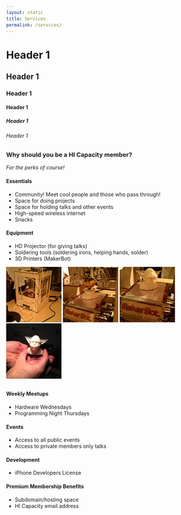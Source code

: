 ```yaml
---
layout: static
title: Services
permalink: /services/
---
```

# Header 1 #
## Header 1 #
### Header 1 #
#### Header 1 #
##### Header 1 #
###### Header 1 #


### Why should you be a HI Capacity member? ###
*For the perks of course!*

#### Essentials ####
* Community! Meet cool people and those who pass through!
* Space for doing projects
* Space for holding talks and other events
* High-speed wireless internet
* Snacks

#### Equipment ####
* HD Projector (for giving talks)
* Soldering tools (soldering irons, helping hands, solder)
* 3D Printers (MakerBot)

<div class="gallery" style="padding-bottom: 10px;">
<a href="/img/makerbot/makerbot.jpg" rel="gallery" class="pirobox_gall first" title="MakerBot" rev="0"><img src="/img/makerbot/makerbot_thumb.jpg" alt="image"></a>
<a href="/img/makerbot/yoda_partial.jpg" rel="gallery" class="pirobox_gall" title="Yoda Being Printed" rev="1"><img src="/img/makerbot/yoda_partial_thumb.jpg" alt="image"></a>
<a href="/img/makerbot/yoda_finished.jpg" rel="gallery" class="pirobox_gall" title="Finished Yoda" rev="2"><img src="/img/makerbot/yoda_finished_thumb.jpg" alt="image"></a>
<a href="/img/makerbot/yoda_finished_2.jpg" rel="gallery" class="pirobox_gall last" title="Yoda" rev="3"><img src="/img/makerbot/yoda_finished_2_thumb.jpg" alt="image"></a>
</div>

#### Weekly Meetups ####
* Hardware Wednesdays
* Programming Night Thursdays

#### Events ####
* Access to all public events
* Access to private members only talks

#### Development ####
* iPhone Developers License

#### Premium Membership Benefits ####
* Subdomain/hosting space
* HI Capacity email address